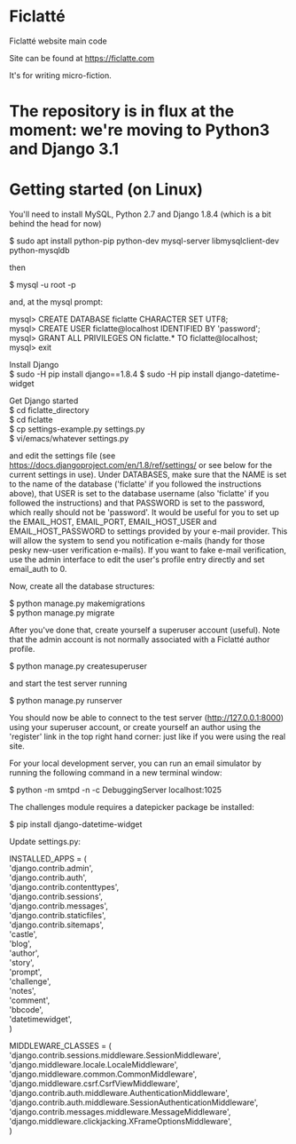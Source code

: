 # Ficlatté
Ficlatté website main code

Site can be found at https://ficlatte.com

It's for writing micro-fiction.

# The repository is in flux at the moment: we're moving to Python3 and Django 3.1


# Getting started (on Linux)
You'll need to install MySQL, Python 2.7 and Django 1.8.4 (which is a bit behind the head for now)

$ sudo apt install python-pip python-dev mysql-server libmysqlclient-dev python-mysqldb

then

$ mysql -u root -p

and, at the mysql prompt:

mysql> CREATE DATABASE ficlatte CHARACTER SET UTF8;  
mysql> CREATE USER ficlatte@localhost IDENTIFIED BY 'password';  
mysql> GRANT ALL PRIVILEGES ON ficlatte.* TO ficlatte@localhost;  
mysql> exit

Install Django  
$ sudo -H pip install django==1.8.4
$ sudo -H pip install django-datetime-widget

Get Django started  
$ cd ficlatte_directory  
$ cd ficlatte  
$ cp settings-example.py settings.py  
$ vi/emacs/whatever settings.py  

and edit the settings file (see https://docs.djangoproject.com/en/1.8/ref/settings/ or see below for the current settings in use).  Under DATABASES, make sure that the NAME is set to the name of the database ('ficlatte' if you followed the instructions above), that USER is set to the database username (also 'ficlatte' if you followed the instructions) and that PASSWORD is set to the password, which really should not be 'password'.  It would be useful for you to set up the EMAIL_HOST, EMAIL_PORT, EMAIL_HOST_USER and EMAIL_HOST_PASSWORD to settings provided by your e-mail provider.  This will allow the system to send you notification e-mails (handy for those pesky new-user verification e-mails).  If you want to fake e-mail verification, use the admin interface to edit the user's profile entry directly and set email_auth to 0.

Now, create all the database structures:

$ python manage.py makemigrations  
$ python manage.py migrate

After you've done that, create yourself a superuser account (useful).  Note that the admin account is not normally associated with a Ficlatté author profile.

$ python manage.py createsuperuser

and start the test server running

$ python manage.py runserver

You should now be able to connect to the test server (http://127.0.0.1:8000) using your superuser account, or create yourself an author using the 'register' link in the top right hand corner: just like if you were using the real site.

For your local development server, you can run an email simulator by running the following command in a new terminal window:

$ python -m smtpd -n -c DebuggingServer localhost:1025

The challenges module requires a datepicker package be installed:

$ pip install django-datetime-widget

Update settings.py:

INSTALLED_APPS = (  
    'django.contrib.admin',  
    'django.contrib.auth',  
    'django.contrib.contenttypes',  
    'django.contrib.sessions',  
    'django.contrib.messages',  
    'django.contrib.staticfiles',  
    'django.contrib.sitemaps',  
    'castle',  
    'blog',  
    'author',  
    'story',  
    'prompt',  
    'challenge',  
    'notes',  
    'comment',  
    'bbcode',  
    'datetimewidget',  
)   

MIDDLEWARE_CLASSES = (  
    'django.contrib.sessions.middleware.SessionMiddleware',  
    'django.middleware.locale.LocaleMiddleware',  
    'django.middleware.common.CommonMiddleware',  
    'django.middleware.csrf.CsrfViewMiddleware',  
    'django.contrib.auth.middleware.AuthenticationMiddleware',  
    'django.contrib.auth.middleware.SessionAuthenticationMiddleware',  
    'django.contrib.messages.middleware.MessageMiddleware',  
    'django.middleware.clickjacking.XFrameOptionsMiddleware',  
)  

